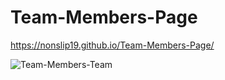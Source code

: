 # Team-Members-Page

https://nonslip19.github.io/Team-Members-Page/


![Team-Members-Team](https://user-images.githubusercontent.com/88439875/151363195-cbcff766-0fb5-4079-a1d9-328d8282bb59.gif)
